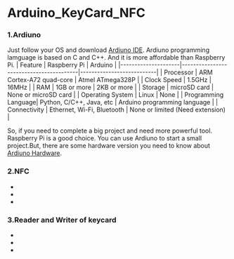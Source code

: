 # Arduino_KeyCard_NFC  
### 1.Ardiuno  
  Just follow your OS and download [Ardiuno IDE](https://www.arduino.cc/en/software).
  Ardiuno programming lamguage is based on C and C++. And it is more affordable than Raspberry Pi.
  | Feature             | Raspberry Pi                              | Arduino                   |
|---------------------|-----------------------------------------|---------------------------|
| Processor           | ARM Cortex-A72 quad-core                | Atmel ATmega328P          |
| Clock Speed         | 1.5GHz                                  | 16MHz                     |
| RAM                 | 1GB or more                             | 2KB or more               |
| Storage             | microSD card                            | None or microSD card      |
| Operating System    | Linux                                   | None                      |
| Programming Language| Python, C/C++, Java, etc                | Arduino programming language |
| Connectivity        | Ethernet, Wi-Fi, Bluetooth              | None or limited (Need extension) |

 
  So, if you need to complete a big project and need more powerful tool. Raspberry Pi is a good choice.
  You can use Ardiuno to start a small project.But, there are some hardware version you need to know about [Ardiuno Hardware](https://www.arduino.cc/en/hardware).
  
### 2.NFC
*  
*  
*  
### 3.Reader and Writer of keycard
*  
*  
*  
